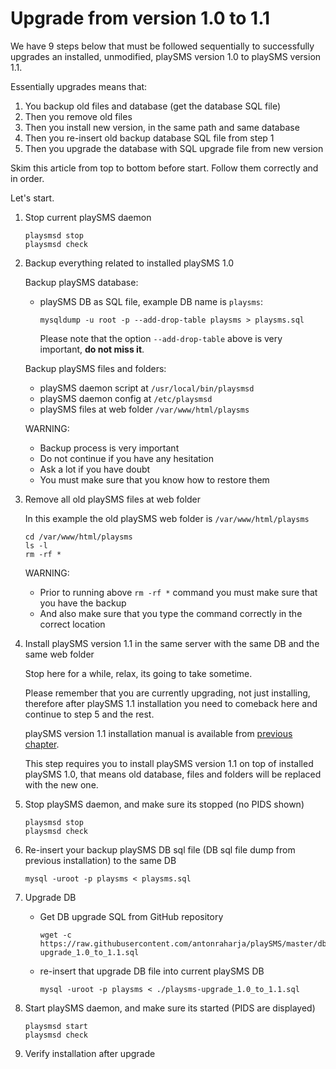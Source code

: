 # Upgrade from version 1.0 to 1.1

We have 9 steps below that must be followed sequentially to successfully upgrades an installed, unmodified, playSMS version 1.0 to playSMS version 1.1.

Essentially upgrades means that:

1. You backup old files and database (get the database SQL file)
2. Then you remove old files
3. Then you install new version, in the same path and same database
4. Then you re-insert old backup database SQL file from step 1
5. Then you upgrade the database with SQL upgrade file from new version

Skim this article from top to bottom before start. Follow them correctly and in order.

Let's start.

1.  Stop current playSMS daemon

    ```
    playsmsd stop
    playsmsd check
    ```

2.  Backup everything related to installed playSMS 1.0

    Backup playSMS database:
    - playSMS DB as SQL file, example DB name is `playsms`:
    
      ```
      mysqldump -u root -p --add-drop-table playsms > playsms.sql
      ```
      
      Please note that the option `--add-drop-table` above is very important, **do not miss it**.
    
    Backup playSMS files and folders:
    - playSMS daemon script at `/usr/local/bin/playsmsd`
    - playSMS daemon config at `/etc/playsmsd`
    - playSMS files at web folder `/var/www/html/playsms`
    
    WARNING:
    - Backup process is very important
    - Do not continue if you have any hesitation
    - Ask a lot if you have doubt
    - You must make sure that you know how to restore them

3.  Remove all old playSMS files at web folder

    In this example the old playSMS web folder is `/var/www/html/playsms`

    ```
    cd /var/www/html/playsms
    ls -l
    rm -rf *
    ```
    
    WARNING: 
    - Prior to running above `rm -rf *` command you must make sure that you have the backup
    - And also make sure that you type the command correctly in the correct location

4.  Install playSMS version 1.1 in the same server with the same DB and the same web folder

    Stop here for a while, relax, its going to take sometime.
    
    Please remember that you are currently upgrading, not just installing, therefore after playSMS 1.1 installation you need to comeback here and continue to step 5 and the rest.

    playSMS version 1.1 installation manual is available from [previous chapter](../playSMS-Installation/README.md).
    
    This step requires you to install playSMS version 1.1 on top of installed playSMS 1.0, that means old database, files and folders will be replaced with the new one.

5.  Stop playSMS daemon, and make sure its stopped (no PIDS shown)

    ```
    playsmsd stop
    playsmsd check
    ```

6.  Re-insert your backup playSMS DB sql file (DB sql file dump from previous installation) to the same DB

    ```
    mysql -uroot -p playsms < playsms.sql
    ```

7.  Upgrade DB

    - Get DB upgrade SQL from GitHub repository
    
      ```
      wget -c https://raw.githubusercontent.com/antonraharja/playSMS/master/db/playsms-upgrade_1.0_to_1.1.sql
      ```

    - re-insert that upgrade DB file into current playSMS DB
    
      ```
      mysql -uroot -p playsms < ./playsms-upgrade_1.0_to_1.1.sql
      ```

8.  Start playSMS daemon, and make sure its started (PIDS are displayed)

    ```
    playsmsd start
    playsmsd check
    ```

9.  Verify installation after upgrade
